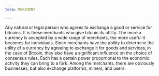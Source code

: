 ```yaml
---
term: MERCHANT

---
```

Any natural or legal person who agrees to exchange a good or service for bitcoins. It is these merchants who give bitcoin its utility. The more a currency is accepted by a wide range of merchants, the more useful it becomes for individuals. Since merchants have the ability to determine the utility of a currency by agreeing to exchange it for goods and services, in the case of Bitcoin, they also have a significant influence on the choice of consensus rules. Each has a certain power proportional to the economic activity they can bring to a fork. Among the merchants, there are obviously businesses, but also exchange platforms, miners, and users.